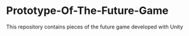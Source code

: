 # Prototype-Of-The-Future-Game
This repository contains pieces of the future game developed with Unity

